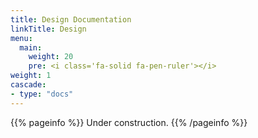 ```yaml
---
title: Design Documentation
linkTitle: Design
menu:
  main:
    weight: 20
    pre: <i class='fa-solid fa-pen-ruler'></i>
weight: 1
cascade:
- type: "docs"
---
```


{{% pageinfo %}}
Under construction.
{{% /pageinfo %}}

